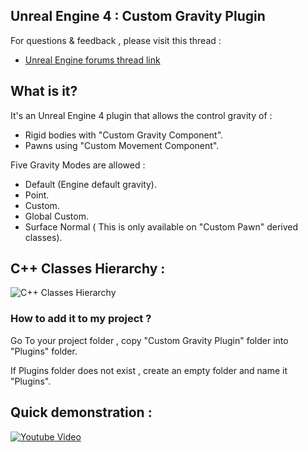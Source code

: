 Unreal Engine 4 : Custom Gravity Plugin
----------------------------------------


For questions & feedback , please visit this thread :
- [Unreal Engine forums thread link](https://goo.gl/mfmCbQ)

## What is it?

It's an Unreal Engine 4 plugin that allows the control gravity of :

- Rigid bodies with "Custom Gravity Component".
- Pawns using "Custom Movement Component".

Five Gravity Modes are allowed :

- Default (Engine default gravity).
- Point.
- Custom.
- Global Custom.
- Surface Normal ( This is only available on "Custom Pawn" derived classes).

## C++ Classes Hierarchy :

![C++ Classes Hierarchy ](https://raw.githubusercontent.com/mhousse1247/UE4-CustomGravityPlugin/master/ClassedHierarchy.PNG)


### How to add it to my project ?

Go To your project folder , copy "Custom Gravity Plugin" folder into "Plugins" folder.

If Plugins folder does not exist , create an empty folder and name it "Plugins".
       
## Quick demonstration :


[![Youtube Video](http://img.youtube.com/vi/oLB28JvEQAg/0.jpg)](https://goo.gl/i8ye9u)
